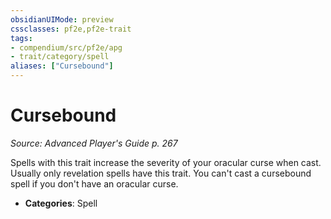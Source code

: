 ```yaml
---
obsidianUIMode: preview
cssclasses: pf2e,pf2e-trait
tags:
- compendium/src/pf2e/apg
- trait/category/spell
aliases: ["Cursebound"]
---
```

# Cursebound  
*Source: Advanced Player's Guide p. 267*  

Spells with this trait increase the severity of your oracular curse when cast. Usually only revelation spells have this trait. You can't cast a cursebound spell if you don't have an oracular curse.

- **Categories**: Spell